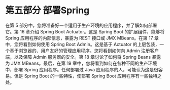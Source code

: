 # 第五部分 部署Spring

在第 5 部分中，您将准备好一个适用于生产环境的应用程序，并了解如何部署它。第 16 章介绍 Spring Boot Actuator。这是 Spring Boot 的扩展组件，能够将 Spring 应用程序的内部信息，暴露为 REST 接口或 JMX MBeans。在第 17 章中，您将看到如何使用 Spring Boot Admin。这是基于 Actuator 的上层包装，一个基于浏览器的、用户友好的管理应用程序。您将看到如何向 Admin 注册客户端，以及保障 Admin 服务器的安全。第 18 章讨论了如何将 Spring Beans 暴露为 JMX MBeans。最后，在第 19 章中，您将看到如何在各种不同的生产环境中，部署 Spring 应用程序。任何部署过 Java 应用程序的人，可能认为这是很容易。但是 Spring Boot 的一些特性，使部署 Spring Boot 应用程序有一些独特之处。

